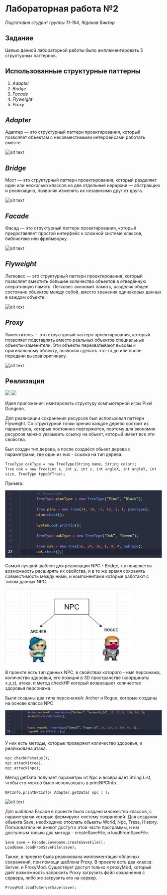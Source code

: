 # Лабораторная работа №2
_Подготовил студент группы TI-164, Жданов Виктор_

## Задание 
Целью данной лабораторной работы было имплементировать 5 структурных паттернов.

## Использованные структурные паттерны
1. _Adapter_
2. _Bridge_
3. _Facade_
4. _Flyweight_
5. _Proxy_

## _Adapter_
Адаптер — это структурный паттерн проектирования, который позволяет объектам с несовместимыми интерфейсами работать вместе.

![alt text](https://refactoring.guru/images/patterns/content/adapter/adapter.png "Logo Title Text 1")

## _Bridge_
Мост — это структурный паттерн проектирования, который разделяет один или несколько классов на две отдельные иерархии — абстракцию и реализацию, позволяя изменять их независимо друг от друга.

![alt text](https://refactoring.guru/images/patterns/content/bridge/bridge.png "Logo Title Text 1")

## _Facade_
Фасад — это структурный паттерн проектирования, который предоставляет простой интерфейс к сложной системе классов, библиотеке или фреймворку.

![alt text](https://refactoring.guru/images/patterns/content/facade/facade.png "Logo Title Text 1")

## _Flyweight_
Легковес — это структурный паттерн проектирования, который позволяет вместить бóльшее количество объектов в отведённую оперативную память. Легковес экономит память, разделяя общее состояние объектов между собой, вместо хранения одинаковых данных в каждом объекте.

![alt text](https://refactoring.guru/images/patterns/content/flyweight/flyweight.png "Logo Title Text 1")

## _Proxy_
Заместитель — это структурный паттерн проектирования, который позволяет подставлять вместо реальных объектов специальные объекты-заменители. Эти объекты перехватывают вызовы к оригинальному объекту, позволяя сделать что-то до или после передачи вызова оригиналу.

![alt text](https://refactoring.guru/images/patterns/content/proxy/proxy.png "Logo Title Text 1")

## Реализация 

<img src="https://cdn-www.bluestacks.com/bs-images/pd_logo.png" width="400">
<img src="http://pixeldungeon.watabou.ru/screens/fireball.png" width="300">


Идея приложения: имитировать  структуру компьютерной игры Pixel Dungeon.

Для реализиции сохранения ресурсов был использовал паттерн Flyweight.
Со структурной точки зрения каждое дерево состоит из параметров, которые постоянно повторяются, поэтому для экономии ресурсов можно указывать ссылку на обьект, который имеет все эти свойства.

Был создан тип дерева, а после создаёся обьект дерева с параметрами, где один из них - ссылка на тип дерева.

```
TreeType oakType = new TreeType(String name, String color);
Tree oak = new Tree(int x, int y, int z, int angleX, int angleY, int size, TreeType typeOfTree);
```
Пример:

![alt text](Diagrams/1.png "Logo Title Text 1")

Самый лучший шаблон для реализации NPC - Bridge, т.к появляется возможность расширять их свойства, и в то же время сохранять совместимость между ними, и компонентами которые работают с типом данных NPC.

![alt text](Diagrams/scheme.png "Logo Title Text 1")

В проекте есть тип данных NPC, в свойствах которого - имя персонажа, количество здоровья, его позиция в 3D пространстве (координаты x,y,z), атака, и метод checkHP который возвращает количество здоровья персонажа.

Были созданы два типа персонажей: Archer и Rogue, которые созданы на основе класса NPC

![alt text](Diagrams/2.png "")

У них есть методы, которые проверяют количество здоровья, и реализована атака.

```
npc.checkHPstatus();
npc.attack(tree);
npc.attack(npc);
```
Метод getData получает параметры от  Npc и возвращает String List, чтобы его можно было использовать в printNPCInfo.
```
NPCInfo.printNPCInfo( Adapter.getData( npc ) );
```
![alt text](https://i.imgur.com/LBOMIjJ.png "")

Для шаблона Facade в проекте было создано множество классов, с параметрами которые формируют систему сохранений. Для создания обьекта Save, необходимо отослать обьекты World, Npc, Tress, History. Пользователи не имеют доступ к этой части программы, и им доступным только два метода - createSaveFile, и loadFromSaveFile.
```
Save save = Facade.SaveGame.createSaveFile();
LoadGame.loadFromSaveFile(save);
```
Также, в проекте была реализована имплементация облачных сохранений, при помощи шаблона Proxy. В проекте есть два класса: Server, и ProxyMod. Существует доступ только к proxyMod, который даёт возможность запросить Proxy загрузить файл сохранения с сервера, либо же загрузить его на сервер. 
```
ProxyMod.loadToServerSave(save);
```
